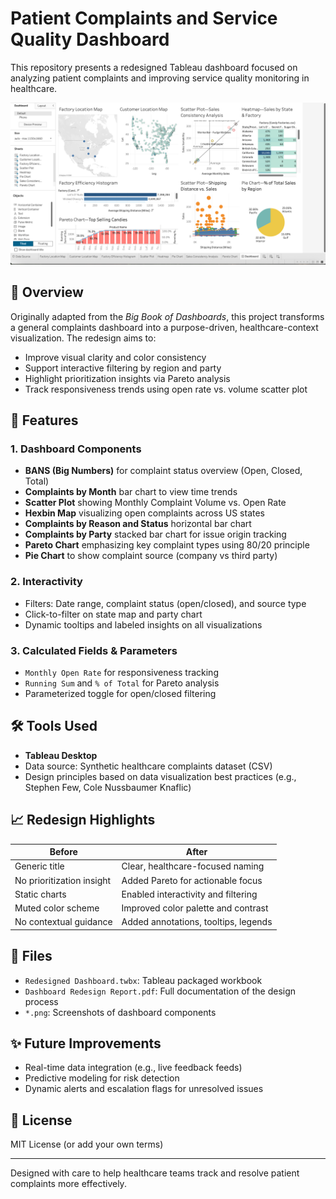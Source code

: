 # Patient Complaints and Service Quality Dashboard

This repository presents a redesigned Tableau dashboard focused on analyzing patient complaints and improving service quality monitoring in healthcare.

![Dashboard Preview](./Dashboard.jpg)

## 📌 Overview

Originally adapted from the *Big Book of Dashboards*, this project transforms a general complaints dashboard into a purpose-driven, healthcare-context visualization. The redesign aims to:

- Improve visual clarity and color consistency
- Support interactive filtering by region and party
- Highlight prioritization insights via Pareto analysis
- Track responsiveness trends using open rate vs. volume scatter plot

## 🧩 Features

### 1. Dashboard Components
- **BANS (Big Numbers)** for complaint status overview (Open, Closed, Total)
- **Complaints by Month** bar chart to view time trends
- **Scatter Plot** showing Monthly Complaint Volume vs. Open Rate
- **Hexbin Map** visualizing open complaints across US states
- **Complaints by Reason and Status** horizontal bar chart
- **Complaints by Party** stacked bar chart for issue origin tracking
- **Pareto Chart** emphasizing key complaint types using 80/20 principle
- **Pie Chart** to show complaint source (company vs third party)

### 2. Interactivity
- Filters: Date range, complaint status (open/closed), and source type
- Click-to-filter on state map and party chart
- Dynamic tooltips and labeled insights on all visualizations

### 3. Calculated Fields & Parameters
- `Monthly Open Rate` for responsiveness tracking
- `Running Sum` and `% of Total` for Pareto analysis
- Parameterized toggle for open/closed filtering

## 🛠️ Tools Used

- **Tableau Desktop**
- Data source: Synthetic healthcare complaints dataset (CSV)
- Design principles based on data visualization best practices (e.g., Stephen Few, Cole Nussbaumer Knaflic)

## 📈 Redesign Highlights

| Before | After |
|--------|-------|
| Generic title | Clear, healthcare-focused naming |
| No prioritization insight | Added Pareto for actionable focus |
| Static charts | Enabled interactivity and filtering |
| Muted color scheme | Improved color palette and contrast |
| No contextual guidance | Added annotations, tooltips, legends |

## 📁 Files

- `Redesigned Dashboard.twbx`: Tableau packaged workbook
- `Dashboard Redesign Report.pdf`: Full documentation of the design process
- `*.png`: Screenshots of dashboard components

## ✨ Future Improvements

- Real-time data integration (e.g., live feedback feeds)
- Predictive modeling for risk detection
- Dynamic alerts and escalation flags for unresolved issues

## 📄 License

MIT License (or add your own terms)

---

Designed with care to help healthcare teams track and resolve patient complaints more effectively.
